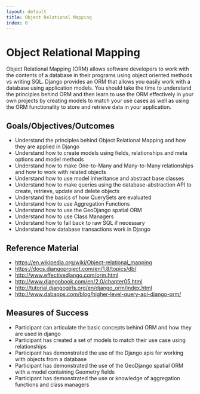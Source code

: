 ```yaml
---
layout: default
title: Object Relational Mapping 
index: 0
---
```


Object Relational Mapping
=========================

Object Relational Mapping (ORM) allows software developers to work with the contents of a database in their programs using object oriented methods vs writing SQL. Django provides an ORM that allows you easily work with a database using application models. You should take the time to understand the principles behind ORM and then learn to use the ORM effectively in your own projects by creating models to match your use cases as well as using the ORM functionality to store and retrieve data in your application.

Goals/Objectives/Outcomes
-------------------------

* Understand the principles behind Object Relational Mapping and how they are applied in Django
* Understand how to create models using fields, relationships and meta options and model methods 
* Understand how to make One-to-Many and Many-to-Many relationships and how to work with related objects
* Understand how to use model inheritance and abstract base classes
* Understand how to make queries using the database-abstraction API to create, retrieve, update and delete objects
* Understand the basics of how QuerySets are evaluated
* Understand how to use Aggregation Functions
* Understand how to use the GeoDjango spatial ORM
* Understand how to use Class Managers
* Understand how to fall back to raw SQL if necessary
* Understand how database transactions work in Django

Reference Material
------------------

* https://en.wikipedia.org/wiki/Object-relational_mapping
* https://docs.djangoproject.com/en/1.8/topics/db/
* http://www.effectivedjango.com/orm.html
* http://www.djangobook.com/en/2.0/chapter05.html
* http://tutorial.djangogirls.org/en/django_orm/index.html
* http://www.dabapps.com/blog/higher-level-query-api-django-orm/

Measures of Success
-------------------

* Participant can articulate the basic concepts behind ORM and how they are used in django
* Participant has created a set of models to match their use case using relationships
* Participant has demonstrated the use of the Django apis for working with objects from a database
* Participant has demonstrated the use of the GeoDjango spatial ORM with a model containing Geometry fields
* Participant has demonstrated the use or knowledge of aggregation functions and class managers
